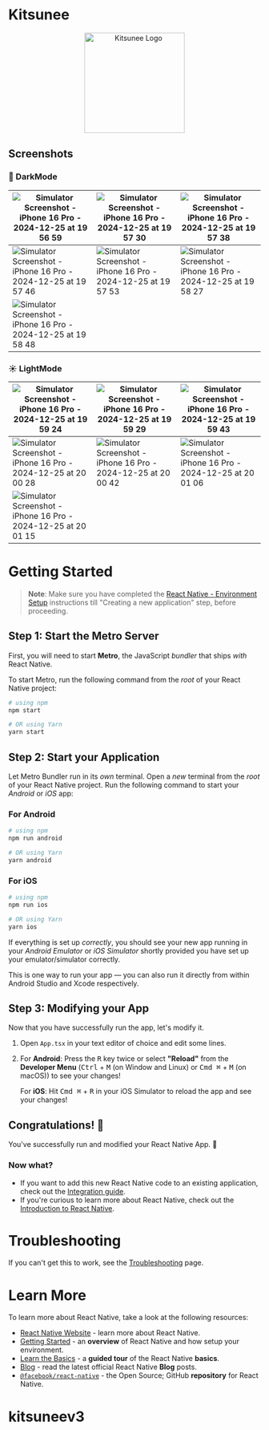 # Kitsunee
<p align="center">
  <img src="https://github.com/user-attachments/assets/ab6c0b79-eb89-4e05-87db-7a7912aa870d" alt="Kitsunee Logo" width="200" height="200" />
</p>

## Screenshots

### 🌙 DarkMode

| ![Simulator Screenshot - iPhone 16 Pro - 2024-12-25 at 19 56 59](https://github.com/user-attachments/assets/fb3f4fdd-5e20-45ac-aebc-cf689ed77a8c) | ![Simulator Screenshot - iPhone 16 Pro - 2024-12-25 at 19 57 30](https://github.com/user-attachments/assets/ad05193a-f344-4fad-a922-947be2263d1a) | ![Simulator Screenshot - iPhone 16 Pro - 2024-12-25 at 19 57 38](https://github.com/user-attachments/assets/16452e98-22ef-4544-9409-9829d354b16d) |
|--------------------------------------------------------------------------------------------------|--------------------------------------------------------------------------------------------------|--------------------------------------------------------------------------------------------------|
| ![Simulator Screenshot - iPhone 16 Pro - 2024-12-25 at 19 57 46](https://github.com/user-attachments/assets/106cfdfc-00a8-4da4-8230-0c6633cdc2cc) | ![Simulator Screenshot - iPhone 16 Pro - 2024-12-25 at 19 57 53](https://github.com/user-attachments/assets/b9510fcc-59ac-4070-a9eb-0ddf46b8c5e2) | ![Simulator Screenshot - iPhone 16 Pro - 2024-12-25 at 19 58 27](https://github.com/user-attachments/assets/d7824d39-4c8f-4912-a7a9-1dfd7def8472) |
| ![Simulator Screenshot - iPhone 16 Pro - 2024-12-25 at 19 58 48](https://github.com/user-attachments/assets/8239dda1-1c23-4363-b568-f5baf3909de1) |                                                                                                  |                                                                                                  |

### ☀ LightMode

| ![Simulator Screenshot - iPhone 16 Pro - 2024-12-25 at 19 59 24](https://github.com/user-attachments/assets/d43986d5-97e9-4435-acc3-33527c49c01b) | ![Simulator Screenshot - iPhone 16 Pro - 2024-12-25 at 19 59 29](https://github.com/user-attachments/assets/585d5a8c-7c07-4688-ae46-f3990f5a5c6e) | ![Simulator Screenshot - iPhone 16 Pro - 2024-12-25 at 19 59 43](https://github.com/user-attachments/assets/28383f6e-aca9-4514-a29d-6e3d563f8898) |
|--------------------------------------------------------------------------------------------------|--------------------------------------------------------------------------------------------------|--------------------------------------------------------------------------------------------------|
| ![Simulator Screenshot - iPhone 16 Pro - 2024-12-25 at 20 00 28](https://github.com/user-attachments/assets/7c59099b-683b-462f-908f-292a21b8cfe0) | ![Simulator Screenshot - iPhone 16 Pro - 2024-12-25 at 20 00 42](https://github.com/user-attachments/assets/27a065fd-1fd6-4a7c-b01b-2b8df6883e18) | ![Simulator Screenshot - iPhone 16 Pro - 2024-12-25 at 20 01 06](https://github.com/user-attachments/assets/092a31a5-9942-47c1-8953-df3076bffccd) |
| ![Simulator Screenshot - iPhone 16 Pro - 2024-12-25 at 20 01 15](https://github.com/user-attachments/assets/2b462255-6854-48dd-b9ca-ca4e5356d851) |                                                                                                  |                                                                                                  |






# Getting Started

>**Note**: Make sure you have completed the [React Native - Environment Setup](https://reactnative.dev/docs/environment-setup) instructions till "Creating a new application" step, before proceeding.

## Step 1: Start the Metro Server

First, you will need to start **Metro**, the JavaScript _bundler_ that ships _with_ React Native.

To start Metro, run the following command from the _root_ of your React Native project:

```bash
# using npm
npm start

# OR using Yarn
yarn start
```

## Step 2: Start your Application

Let Metro Bundler run in its _own_ terminal. Open a _new_ terminal from the _root_ of your React Native project. Run the following command to start your _Android_ or _iOS_ app:

### For Android

```bash
# using npm
npm run android

# OR using Yarn
yarn android
```

### For iOS

```bash
# using npm
npm run ios

# OR using Yarn
yarn ios
```

If everything is set up _correctly_, you should see your new app running in your _Android Emulator_ or _iOS Simulator_ shortly provided you have set up your emulator/simulator correctly.

This is one way to run your app — you can also run it directly from within Android Studio and Xcode respectively.

## Step 3: Modifying your App

Now that you have successfully run the app, let's modify it.

1. Open `App.tsx` in your text editor of choice and edit some lines.
2. For **Android**: Press the <kbd>R</kbd> key twice or select **"Reload"** from the **Developer Menu** (<kbd>Ctrl</kbd> + <kbd>M</kbd> (on Window and Linux) or <kbd>Cmd ⌘</kbd> + <kbd>M</kbd> (on macOS)) to see your changes!

   For **iOS**: Hit <kbd>Cmd ⌘</kbd> + <kbd>R</kbd> in your iOS Simulator to reload the app and see your changes!

## Congratulations! :tada:

You've successfully run and modified your React Native App. :partying_face:

### Now what?

- If you want to add this new React Native code to an existing application, check out the [Integration guide](https://reactnative.dev/docs/integration-with-existing-apps).
- If you're curious to learn more about React Native, check out the [Introduction to React Native](https://reactnative.dev/docs/getting-started).

# Troubleshooting

If you can't get this to work, see the [Troubleshooting](https://reactnative.dev/docs/troubleshooting) page.

# Learn More

To learn more about React Native, take a look at the following resources:

- [React Native Website](https://reactnative.dev) - learn more about React Native.
- [Getting Started](https://reactnative.dev/docs/environment-setup) - an **overview** of React Native and how setup your environment.
- [Learn the Basics](https://reactnative.dev/docs/getting-started) - a **guided tour** of the React Native **basics**.
- [Blog](https://reactnative.dev/blog) - read the latest official React Native **Blog** posts.
- [`@facebook/react-native`](https://github.com/facebook/react-native) - the Open Source; GitHub **repository** for React Native.
# kitsuneev3
